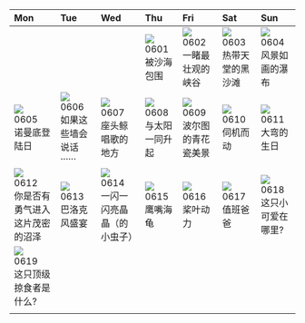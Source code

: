 | Mon                                                                                                                                                                                  | Tue                                                                                                                                                                           | Wed                                                                                                                                                                              | Thu                                                                                                                                                                        | Fri                                                                                                                                                                             | Sat                                                                                                                                                                 | Sun                                                                                                                                                                                            |
|:-------------------------------------------------------------------------------------------------------------------------------------------------------------------------------------|:------------------------------------------------------------------------------------------------------------------------------------------------------------------------------|:---------------------------------------------------------------------------------------------------------------------------------------------------------------------------------|:---------------------------------------------------------------------------------------------------------------------------------------------------------------------------|:--------------------------------------------------------------------------------------------------------------------------------------------------------------------------------|:--------------------------------------------------------------------------------------------------------------------------------------------------------------------|:-----------------------------------------------------------------------------------------------------------------------------------------------------------------------------------------------|
|                                                                                                                                                                                      |                                                                                                                                                                               |                                                                                                                                                                                  | [![](https://www.bing.com/th?id=OHR.GemsbokNamibia_ZH-CN0963988839_320x240.jpg)](https://www.bing.com/th?id=OHR.GemsbokNamibia_ZH-CN0963988839_UHD.jpg)<br>0601<br>被沙海包围   | [![](https://www.bing.com/th?id=OHR.SouthKaibabTrail_ZH-CN1186135534_320x240.jpg)](https://www.bing.com/th?id=OHR.SouthKaibabTrail_ZH-CN1186135534_UHD.jpg)<br>0602<br>一睹最壮观的峡谷 | [![](https://www.bing.com/th?id=OHR.MauiBeach_ZH-CN1435658101_320x240.jpg)](https://www.bing.com/th?id=OHR.MauiBeach_ZH-CN1435658101_UHD.jpg)<br>0603<br>热带天堂的黑沙滩   | [![](https://www.bing.com/th?id=OHR.WaterfallsSunwaptaValley_ZH-CN1804229850_320x240.jpg)](https://www.bing.com/th?id=OHR.WaterfallsSunwaptaValley_ZH-CN1804229850_UHD.jpg)<br>0604<br>风景如画的瀑布 |
| [![](https://www.bing.com/th?id=OHR.CliffsEtretat_ZH-CN9911283373_320x240.jpg)](https://www.bing.com/th?id=OHR.CliffsEtretat_ZH-CN9911283373_UHD.jpg)<br>0605<br>诺曼底登陆日              | [![](https://www.bing.com/th?id=OHR.ChacoCulture_ZH-CN2098865361_320x240.jpg)](https://www.bing.com/th?id=OHR.ChacoCulture_ZH-CN2098865361_UHD.jpg)<br>0606<br>如果这些墙会说话······ | [![](https://www.bing.com/th?id=OHR.PlayfulHumpback_ZH-CN2241016258_320x240.jpg)](https://www.bing.com/th?id=OHR.PlayfulHumpback_ZH-CN2241016258_UHD.jpg)<br>0607<br>座头鲸唱歌的地方    | [![](https://www.bing.com/th?id=OHR.BalloonsTurkey_ZH-CN2791109350_320x240.jpg)](https://www.bing.com/th?id=OHR.BalloonsTurkey_ZH-CN2791109350_UHD.jpg)<br>0608<br>与太阳一同升起 | [![](https://www.bing.com/th?id=OHR.PortugalDay_ZH-CN2939429166_320x240.jpg)](https://www.bing.com/th?id=OHR.PortugalDay_ZH-CN2939429166_UHD.jpg)<br>0609<br>波尔图的青花瓷美景          | [![](https://www.bing.com/th?id=OHR.GoliathHeron_ZH-CN2413747227_320x240.jpg)](https://www.bing.com/th?id=OHR.GoliathHeron_ZH-CN2413747227_UHD.jpg)<br>0610<br>伺机而动 | [![](https://www.bing.com/th?id=OHR.BigBendAnniv_ZH-CN3445097868_320x240.jpg)](https://www.bing.com/th?id=OHR.BigBendAnniv_ZH-CN3445097868_UHD.jpg)<br>0611<br>大弯的生日                           |
| [![](https://www.bing.com/th?id=OHR.OkefenokeeSwamp_ZH-CN3640203783_320x240.jpg)](https://www.bing.com/th?id=OHR.OkefenokeeSwamp_ZH-CN3640203783_UHD.jpg)<br>0612<br>你是否有勇气进入这片茂密的沼泽 | [![](https://www.bing.com/th?id=OHR.PassauSunsetJune_ZH-CN7563956674_320x240.jpg)](https://www.bing.com/th?id=OHR.PassauSunsetJune_ZH-CN7563956674_UHD.jpg)<br>0613<br>巴洛克风盛宴 | [![](https://www.bing.com/th?id=OHR.SmokyFireflies_ZH-CN3840923626_320x240.jpg)](https://www.bing.com/th?id=OHR.SmokyFireflies_ZH-CN3840923626_UHD.jpg)<br>0614<br>一闪一闪亮晶晶（的小虫子） | [![](https://www.bing.com/th?id=OHR.HawksbillTurtle_ZH-CN0562063994_320x240.jpg)](https://www.bing.com/th?id=OHR.HawksbillTurtle_ZH-CN0562063994_UHD.jpg)<br>0615<br>鹰嘴海龟  | [![](https://www.bing.com/th?id=OHR.SurfSanDiego_ZH-CN1485510748_320x240.jpg)](https://www.bing.com/th?id=OHR.SurfSanDiego_ZH-CN1485510748_UHD.jpg)<br>0616<br>桨叶动力             | [![](https://www.bing.com/th?id=OHR.TernFather_ZH-CN1860589914_320x240.jpg)](https://www.bing.com/th?id=OHR.TernFather_ZH-CN1860589914_UHD.jpg)<br>0617<br>值班爸爸     | [![](https://www.bing.com/th?id=OHR.Fawn_ZH-CN2172152960_320x240.jpg)](https://www.bing.com/th?id=OHR.Fawn_ZH-CN2172152960_UHD.jpg)<br>0618<br>这只小可爱在哪里?                                       |
| [![](https://www.bing.com/th?id=OHR.EagleTree_ZH-CN7775102951_320x240.jpg)](https://www.bing.com/th?id=OHR.EagleTree_ZH-CN7775102951_UHD.jpg)<br>0619<br>这只顶级掠食者是什么?                 |                                                                                                                                                                               |                                                                                                                                                                                  |                                                                                                                                                                            |                                                                                                                                                                                 |                                                                                                                                                                     |                                                                                                                                                                                                |
|                                                                                                                                                                                      |                                                                                                                                                                               |                                                                                                                                                                                  |                                                                                                                                                                            |                                                                                                                                                                                 |                                                                                                                                                                     |                                                                                                                                                                                                |